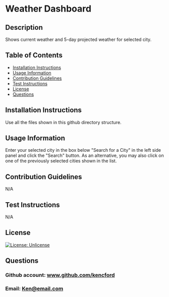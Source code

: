 # Weather Dashboard
## Description
Shows current weather and 5-day projected weather for selected city.
## Table of Contents
- [Installation Instructions](#installation-instructions)
- [Usage Information](#usage-information)
- [Contribution Guidelines](#contribution-guidelines)
- [Test Instructions](#test-instructions)
- [License](#license)
- [Questions](#questions)
## Installation Instructions
Use all the files shown in this github directory structure.
## Usage Information
Enter your selected city in the box below "Search for a City" in the left side panel and click the "Search" button. As an alternative, you may also click on one of the previously selected cities shown in the list.
## Contribution Guidelines
N/A
## Test Instructions
N/A
## License
[![License: Unlicense](https://img.shields.io/badge/license-Unlicense-blue.svg)](http://unlicense.org/)
## Questions
### Github account: www.github.com/kencford
### Email: Ken@email.com